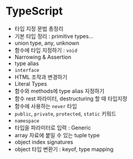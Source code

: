 # TypeScript

* 타입 지정 문법 총정리
* 기본 타입 정리 : primitive types...
* union type, any, unknown
* 함수에 타입 지정하기 : `void`
* Narrowing & Assertion
* type alias
* `interface`
* HTML 조작과 변경하기
* Literal Types
* 함수와 methods에 type alias 지정하기
* 함수 rest 파라미터, destructuring 할 때 타입지정
* 함수에 사용하는 `never` 타입
* `public`, `private`, `protected`, `static` 키워드
* `namespace`
* 타입을 파라미터로 입력 : Generic
* array 자료에 붙일 수 있는 tuple type
* object index signatures
* object 타입 변환기 : keyof, type mapping